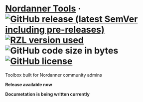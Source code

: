 # [Nordanner Tools](https://nordanner.raziel.dev) &middot; [![GitHub release (latest SemVer including pre-releases)](https://img.shields.io/github/v/release/raziel2244/nord?logo=github&logoColor=white&sort=semver)](https://github.com/raziel2244/nord/releases) [![RZL version used](https://img.shields.io/badge/rzl-v1.3.1-blue)](https://github.com/raziel2244/rzl) ![GitHub code size in bytes](https://img.shields.io/github/languages/code-size/raziel2244/nord) [![GitHub license](https://img.shields.io/github/license/raziel2244/nord)](https://github.com/raziel2244/nord/blob/master/LICENSE)

Toolbox built for Nordanner community admins

**Release available now**

**Documetation is being written currently**
